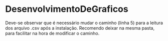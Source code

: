 # DesenvolvimentoDeGraficos

Deve-se observar que é necessário mudar o caminho (linha 5) para a leitura dos arquivo .csv após a instalação. Recomendo deixar na mesma pasta, para facilitar na hora de modificar o caminho. 